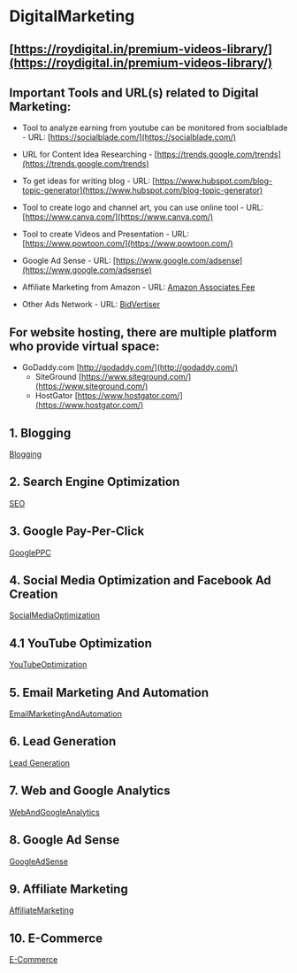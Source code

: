# DigitalMarketing


## [https://roydigital.in/premium-videos-library/](https://roydigital.in/premium-videos-library/)

## Important Tools and URL(s) related to Digital Marketing:
  - Tool to analyze earning from youtube can be monitored from socialblade - URL: [https://socialblade.com/](https://socialblade.com/)  
  - URL for Content Idea Researching - [https://trends.google.com/trends](https://trends.google.com/trends)  
  - To get ideas for writing blog - URL: [https://www.hubspot.com/blog-topic-generator](https://www.hubspot.com/blog-topic-generator)  
  - Tool to create logo and channel art, you can use online tool - URL: [https://www.canva.com/](https://www.canva.com/)  
  - Tool to create Videos and Presentation - URL: [https://www.powtoon.com/](https://www.powtoon.com/)  

  - Google Ad Sense - URL: [https://www.google.com/adsense](https://www.google.com/adsense)  
  - Affiliate Marketing from Amazon - URL: [Amazon Associates Fee](https://affiliate-program.amazon.in/help/operating/schedule)  
  - Other Ads Network - URL: [BidVertiser](https://www.bidvertiser.com/)  

## For website hosting, there are multiple platform who provide virtual space:  
  - GoDaddy.com [http://godaddy.com/](http://godaddy.com/)  
	- SiteGround [https://www.siteground.com/](https://www.siteground.com/)  
	- HostGator [https://www.hostgator.com/](https://www.hostgator.com/)  

## 1. Blogging  
[Blogging](1_Blogging.md)  

## 2. Search Engine Optimization  
[SEO](2_SEO.md)  

## 3. Google Pay-Per-Click  
[GooglePPC](3_GooglePPC.md)  

## 4. Social Media Optimization and Facebook Ad Creation  
[SocialMediaOptimization](4_SocialMediaOptimization.md)  

## 4.1 YouTube Optimization
[YouTubeOptimization](4.1_YouTubeOptimization.md)

## 5. Email Marketing And Automation  
[EmailMarketingAndAutomation](5_EmailMarketingAndAutomation.md)  

## 6. Lead Generation  
[Lead Generation](6_LeadGeneration.md)  

## 7. Web and Google Analytics  
[WebAndGoogleAnalytics](7_WebAndGoogleAnalytics.md)  

## 8. Google Ad Sense  
[GoogleAdSense](8_GoogleAdSense.md)  

## 9. Affiliate Marketing  
[AffiliateMarketing](9_AffiliateMarketing.md)  

## 10. E-Commerce  
[E-Commerce](10_E-Commerce.md)  

